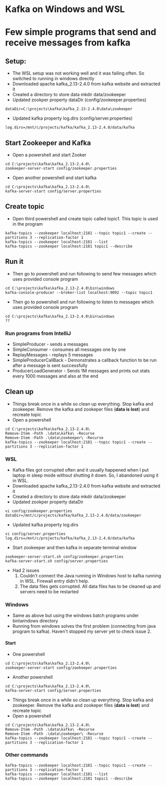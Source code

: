 # Kafka on Windows and WSL

# Few simple programs that send and receive messages from kafka

## Setup:
* The WSL setup was not working well and it was failing often.  So switched to running in windows directly
* Downloaded apache kafka_2.13-2.4.0 from kafka website and extracted it
* Created a directory to store data
   	mkdir data/zookeeper
* Updated zookper property dataDir  (config/zookeeper.properties) 
~~~~
dataDir=C:\projects\kafka\kafka_2.13-2.4.0\data\zookeeper
~~~~

* Updated kafka property log.dirs (config/server.properties)
~~~~
log.dirs=/mnt/c/projects/kafka/kafka_2.13-2.4.0/data/kafka
~~~~

## Start Zookeeper and Kafka
* Open a powershell and start Zooker
~~~~
cd C:\projects\kafka\kafka_2.13-2.4.0\
zookeeper-server-start config/zookeeper.properties
~~~~

* Open another powershell and start kafka
~~~~
cd C:\projects\kafka\kafka_2.13-2.4.0\
kafka-server-start config/server.properties
~~~~

## Create topic 
* Open third powershell and create topic called topic1.  This topic is used in the program
~~~~
kafka-topics --zookeeper localhost:2181 --topic topic1 --create --partitions 3 --replication-factor 1
kafka-topics --zookeeper localhost:2181 --list
kafka-topics --zookeeper localhost:2181 topic1 --describe
~~~~

## Run it 
* Then go to powershell and run following to send few messages which uses provided console program
~~~~
cd C:\projects\kafka\kafka_2.13-2.4.0\bin\windows
kafka-console-producer --broker-list localhost:9092 --topic topic1
~~~~

* Then go to powershell and run following to listen to messages which uses provided console program
~~~~
cd C:\projects\kafka\kafka_2.13-2.4.0\bin\windows
??
~~~~

### Run programs from IntelliJ
* SimpleProducer - sends a messages
* SimpleConsumer - consumes all messages one by one
* ReplayMessages - replays 5 messages
* SimpleProducerCallBack - Demonstrates a callback function to be run after a message is sent successfully
* ProducerLoadGenerator - Sends 1M messages and prints out stats every 1000 messages and also at the end

## Clean up
* Things break once in a while so clean up everything.  Stop kafka and zookeeper.  Remove the kafka and zookeper files (**data is lost**) and recreate topic
* Open a powershell
~~~~
cd C:\projects\kafka\kafka_2.13-2.4.0\
Remove-Item -Path .\data\kafka\ -Recurse
Remove-Item -Path .\data\zookeeper\ -Recurse
kafka-topics --zookeeper localhost:2181 --topic topic1 --create --partitions 3 --replication-factor 1
~~~~



### WSL
* Kafka files got corrupted often and it usually happened when I put laptop in sleep mode without shutting it down. So, I abandoned using it in WSL.
* Downloaded apache kafka_2.13-2.4.0 from kafka website and extracted it
* Created a directory to store data
   	mkdir data/zookeeper
* Updated zookper property dataDir 
~~~~
vi config/zookeeper.properties
dataDir=/mnt/c/projects/kafka/kafka_2.13-2.4.0/data/zookeeper
~~~~

* Updated kafka property log.dirs
~~~~
vi config/server.properties
log.dirs=/mnt/c/projects/kafka/kafka_2.13-2.4.0/data/kafka
~~~~

* Start zookeeper and then kafka in separate terminal window 
~~~~
zookeeper-server-start.sh config/zookeeper.properties
kafka-server-start.sh config/server.properties
~~~~
* Had 2 issues
   1. Couldn't connect the Java running in Windows host to kafka running in WSL. Firewall entry didn't help.
   1. The data files gets corrupted. All data files has to be cleaned up and servers need to be restarted

### Windows
* Same as above but using the windows batch programs under bin\windows directory
* Running from windows solves the first problem (connecting from java program to kafka).  Haven't stopped my server yet to check issue 2.


#### Start
* One powershell
~~~~
cd C:\projects\kafka\kafka_2.13-2.4.0\
zookeeper-server-start config/zookeeper.properties
~~~~

* Another powershell
~~~~
cd C:\projects\kafka\kafka_2.13-2.4.0\
kafka-server-start config/server.properties
~~~~

* Things break once in a while so clean up everything.  Stop kafka and zookeeper.  Remove the kafka and zookeper files (**data is lost**) and recreate topic
* Open a powershell
~~~~
cd C:\projects\kafka\kafka_2.13-2.4.0\
Remove-Item -Path .\data\kafka\ -Recurse
Remove-Item -Path .\data\zookeeper\ -Recurse
kafka-topics --zookeeper localhost:2181 --topic topic1 --create --partitions 3 --replication-factor 1
~~~~

### Other commands
~~~~
kafka-topics --zookeeper localhost:2181 --topic topic1 --create --partitions 3 --replication-factor 1
kafka-topics --zookeeper localhost:2181 --list
kafka-topics --zookeeper localhost:2181 topic1 --describe
~~~~

